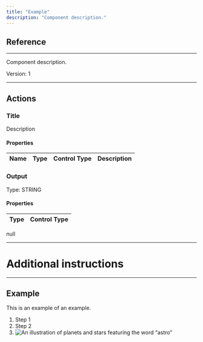 ```yaml
---
title: "Example"
description: "Component description."
---
```

## Reference
<hr />

Component description.



Version: 1

<hr />






## Actions


### Title
Description

#### Properties

|      Name      |     Type     |     Control Type     |     Description     |
|:--------------:|:------------:|:--------------------:|:-------------------:|



### Output



Type: STRING

#### Properties

|     Type     |     Control Type     |
|:------------:|:--------------------:|
null





<hr />

# Additional instructions
<hr />

## Example

This is an example of an example. 

1. Step 1
2. Step 2
3. ![An illustration of planets and stars featuring the word “astro”](https://raw.githubusercontent.com/withastro/docs/main/public/default-og-image.png)
